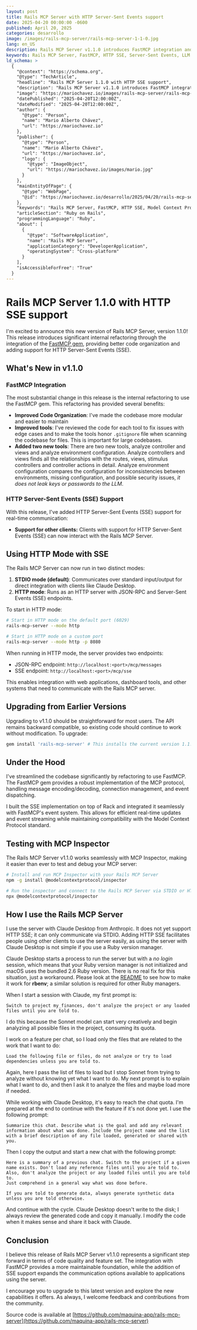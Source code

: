 ```yaml
---
layout: post
title: Rails MCP Server with HTTP Server-Sent Events support
date: 2025-04-20 00:00:00 -0600
published: April 20, 2025
categories: desarrollo
image: /images/rails-mcp-server/rails-mcp-server-1-1-0.jpg
lang: en_US
description: Rails MCP Server v1.1.0 introduces FastMCP integration and HTTP Server-Sent Events (SSE) support. Learn about the improved code organization, new tools, and how to use HTTP mode with SSE for integration with LLM clients.
keywords: Rails MCP Server, FastMCP, HTTP SSE, Server-Sent Events, LLM integration, Ruby on Rails, Model Context Protocol, Claude Desktop, MCP Inspector, Ruby, AI tools
ld_schema: >
  {
    "@context": "https://schema.org",
    "@type": "TechArticle",
    "headline": "Rails MCP Server 1.1.0 with HTTP SSE support",
    "description": "Rails MCP Server v1.1.0 introduces FastMCP integration and HTTP Server-Sent Events (SSE) support. Learn about the improved code organization, new tools, and how to use HTTP mode with SSE.",
    "image": "https://mariochavez.io/images/rails-mcp-server/rails-mcp-server-1-1-0.jpg",
    "datePublished": "2025-04-20T12:00:00Z",
    "dateModified": "2025-04-20T12:00:00Z",
    "author": {
      "@type": "Person",
      "name": "Mario Alberto Chávez",
      "url": "https://mariochavez.io"
    },
    "publisher": {
      "@type": "Person",
      "name": "Mario Alberto Chávez",
      "url": "https://mariochavez.io",
      "logo": {
        "@type": "ImageObject",
        "url": "https://mariochavez.io/images/mario.jpg"
      }
    },
    "mainEntityOfPage": {
      "@type": "WebPage",
      "@id": "https://mariochavez.io/desarrollo/2025/04/20/rails-mcp-server-with-sse"
    },
    "keywords": "Rails MCP Server, FastMCP, HTTP SSE, Model Context Protocol, Ruby on Rails, LLM integration, Claude Desktop, MCP Inspector",
    "articleSection": "Ruby on Rails",
    "programmingLanguage": "Ruby",
    "about": [
      {
        "@type": "SoftwareApplication",
        "name": "Rails MCP Server",
        "applicationCategory": "DeveloperApplication",
        "operatingSystem": "Cross-platform"
      }
    ],
    "isAccessibleForFree": "True"
  }
---
```


# Rails MCP Server 1.1.0 with HTTP SSE support

I'm excited to announce this new version of Rails MCP Server, version 1.1.0! This release introduces significant internal refactoring through the integration of the [FastMCP gem](https://github.com/jlowin/fastmcp), providing better code organization and adding support for HTTP Server-Sent Events (SSE).

## What's New in v1.1.0

### FastMCP Integration

The most substantial change in this release is the internal refactoring to use the FastMCP gem. This refactoring has provided several benefits:

- **Improved Code Organization**: I've made the codebase more modular and easier to maintain
- **Improved tools**: I've reviewed the code for each tool to fix issues with edge cases and to make the tools honor `.gitignore` file when scanning the codebase for files. This is important for large codebases.
- **Added two new tools**: There are two new tools, analyze controller and views and analyze environment configuration. Analyze controllers and views finds all the relationships with the routes, views, stimulus controllers and controller actions in detail. Analyze environment configuration compares the configuration for inconsistencies between environments, missing configuration, and possible security issues, _it does not leak keys or passwords to the LLM_.

### HTTP Server-Sent Events (SSE) Support

With this release, I've added HTTP Server-Sent Events (SSE) support for real-time communication:

- **Support for other clients:** Clients with support for HTTP Server-Sent Events (SSE) can now interact with the Rails MCP Server.

## Using HTTP Mode with SSE

The Rails MCP Server can now run in two distinct modes:

1. **STDIO mode (default)**: Communicates over standard input/output for direct integration with clients like Claude Desktop.
2. **HTTP mode**: Runs as an HTTP server with JSON-RPC and Server-Sent Events (SSE) endpoints.

To start in HTTP mode:

```bash
# Start in HTTP mode on the default port (6029)
rails-mcp-server --mode http

# Start in HTTP mode on a custom port
rails-mcp-server --mode http -p 8080
```

When running in HTTP mode, the server provides two endpoints:

- JSON-RPC endpoint: `http://localhost:<port>/mcp/messages`
- SSE endpoint: `http://localhost:<port>/mcp/sse`

This enables integration with web applications, dashboard tools, and other systems that need to communicate with the Rails MCP server.

## Upgrading from Earlier Versions

Upgrading to v1.1.0 should be straightforward for most users. The API remains backward compatible, so existing code should continue to work without modification. To upgrade:

```bash
gem install 'rails-mcp-server' # This installs the current version 1.1.0
```

## Under the Hood

I've streamlined the codebase significantly by refactoring to use FastMCP. The FastMCP gem provides a robust implementation of the MCP protocol, handling message encoding/decoding, connection management, and event dispatching.

I built the SSE implementation on top of Rack and integrated it seamlessly with FastMCP's event system. This allows for efficient real-time updates and event streaming while maintaining compatibility with the Model Context Protocol standard.

## Testing with MCP Inspector

The Rails MCP Server v1.1.0 works seamlessly with MCP Inspector, making it easier than ever to test and debug your MCP server:

```bash
# Install and run MCP Inspector with your Rails MCP Server
npm -g install @modelcontextprotocol/inspector

# Run the inspector and connect to the Rails MCP Server via STDIO or HTTP SSE
npx @modelcontextprotocol/inspector
```

## How I use the Rails MCP Server

I use the server with Claude Desktop from Anthropic. It does not yet support HTTP SSE; it can only communicate via STDIO. Adding HTTP SSE facilitates people using other clients to use the server easily, as using the server with Claude Desktop is not simple if you use a Ruby version manager.

Claude Desktop starts a process to run the server but with a _no login_ session, which means that your Ruby version manager is not initialized and macOS uses the bundled 2.6 Ruby version. There is no real fix for this situation, just a workaround. Please look at the [README](https://github.com/maquina-app/rails-mcp-server?tab=readme-ov-file#ruby-version-manager-users) to see how to make it work for **rbenv**; a similar solution is required for other Ruby managers.

When I start a session with Claude, my first prompt is:

```
Switch to project my_finances, don't analyze the project or any loaded files until you are told to.
```

I do this because the Sonnet model can start very creatively and begin analyzing all possible files in the project, consuming its quota.

I work on a feature per chat, so I load only the files that are related to the work that I want to do:

```
Load the following file or files, do not analyze or try to load dependencies unless you are told to.
```

Again, here I pass the list of files to load but I stop Sonnet from trying to analyze without knowing yet what I want to do. My next prompt is to explain what I want to do, and then I ask it to analyze the files and maybe load more if needed.

While working with Claude Desktop, it's easy to reach the chat quota. I'm prepared at the end to continue with the feature if it's not done yet. I use the following prompt:

```
Summarize this chat. Describe what is the goal and add any relevant information about what was done. Include the project name and the list with a brief description of any file loaded, generated or shared with you.
```

Then I copy the output and start a new chat with the following prompt:

```
Here is a summary of a previous chat. Switch to the project if a given name exists. Don't load any reference files until you are told to. Also, don't analyze the project or any loaded files until you are told to.
Just comprehend in a general way what was done before.

If you are told to generate data, always generate synthetic data unless you are told otherwise.
```

And continue with the cycle. Claude Desktop doesn't write to the disk; I always review the generated code and copy it manually. I modify the code when it makes sense and share it back with Claude.

## Conclusion

I believe this release of Rails MCP Server v1.1.0 represents a significant step forward in terms of code quality and feature set. The integration with FastMCP provides a more maintainable foundation, while the addition of SSE support expands the communication options available to applications using the server.

I encourage you to upgrade to this latest version and explore the new capabilities it offers. As always, I welcome feedback and contributions from the community.

Source code is available at [https://github.com/maquina-app/rails-mcp-server](https://github.com/maquina-app/rails-mcp-server)
